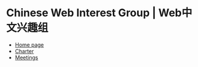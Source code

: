 # Chinese Web Interest Group | Web中文兴趣组

* [Home page](https://www.w3.org/2018/chinese-web-ig/)
* [Charter](https://www.w3.org/2018/09/chinese-web-ig-charter.html)
* [Meetings](https://github.com/w3c/chinese-ig/blob/master/Meetings.md)
